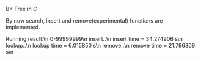 B+ Tree in C


By now  search, insert and remove(experimental) functions are implemented.

Running result:\n
0-99999999\n
insert..\n
insert time = 34.274906 s\n
lookup..\n
lookup time = 6.015850 s\n
remove..\n
remove time = 21.796309 s\n

